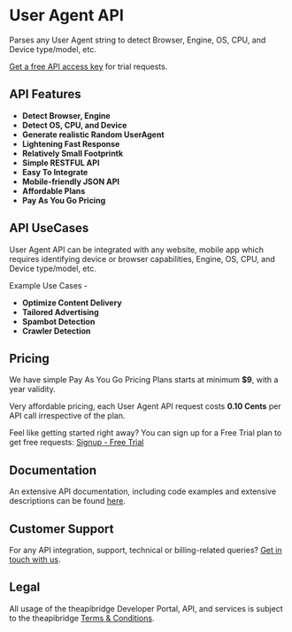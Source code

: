# User Agent API
Parses any User Agent string to detect Browser, Engine, OS, CPU, and Device type/model, etc.


[Get a free API access key](https://www.theapibridge.com/signup) for trial requests.

## API Features
* **Detect Browser, Engine**
* **Detect OS, CPU, and Device**
* **Generate realistic Random UserAgent**
* **Lightening Fast Response**
* **Relatively Small Footprintk**
* **Simple RESTFUL API**
* **Easy To Integrate**
* **Mobile-friendly JSON API**
* **Affordable Plans**
* **Pay As You Go Pricing**

## API UseCases
User Agent API can be integrated with any website, mobile app which requires identifying device or browser capabilities, Engine, OS, CPU, and Device type/model, etc.

Example Use Cases -
* **Optimize Content Delivery**
* **Tailored Advertising**
* **Spambot Detection**
* **Crawler Detection**

## Pricing
We have simple Pay As You Go Pricing Plans starts at minimum **$9**, with a year validity.

Very affordable pricing, each User Agent API request costs **0.10 Cents** per API call irrespective of the plan.

Feel like getting started right away? You can sign up for a Free Trial plan to get free requests: [Signup - Free Trial](https://www.theapibridge.com/signup)

## Documentation
An extensive API documentation, including code examples and extensive descriptions can be found [here](https://docs.theapibridge.com).

## Customer Support
For any API integration, support, technical or billing-related queries? [Get in touch with us](mailto:hello@theapibridge.com).

## Legal
All usage of the theapibridge Developer Portal, API, and services is subject to the theapibridge [Terms & Conditions](https://www.theapibridge.com/legal/terms-of-service).
